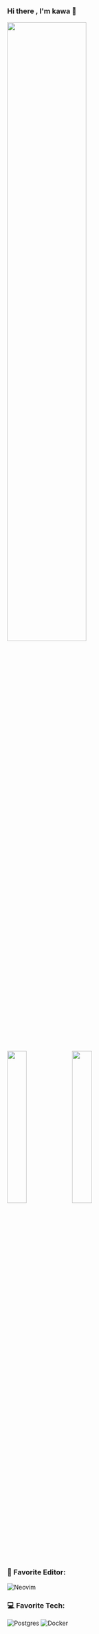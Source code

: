 ### Hi there , I'm kawa 👋

<img width="60.5%" src="http://github-profile-summary-cards-gmbv2ohs3.vercel.app/api/cards/profile-details?username=Lttce&theme=nord_dark" />

<img width="30%" src="http://github-profile-summary-cards-gmbv2ohs3.vercel.app/api/cards/repos-per-language?username=Lttce&theme=nord_dark" /><img width="30%" src="http://github-profile-summary-cards-gmbv2ohs3.vercel.app/api/cards/most-commit-language?username=Lttce&theme=nord_dark" />

### 📝 Favorite Editor:
![Neovim](https://img.shields.io/badge/NeoVim-%2357A143.svg?&style=for-the-badge&logo=neovim&logoColor=white)

### 💻 Favorite Tech:
![Postgres](https://img.shields.io/badge/postgres-%23316192.svg?style=for-the-badge&logo=postgresql&logoColor=white)
![Docker](https://img.shields.io/badge/docker-%230db7ed.svg?style=for-the-badge&logo=docker&logoColor=white) 

